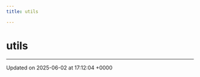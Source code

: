 ```yaml
---
title: utils

---
```


# utils








-------------------------------

Updated on 2025-06-02 at 17:12:04 +0000